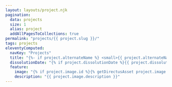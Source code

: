 ```yaml
---
layout: layouts/project.njk
pagination:
  data: projects
  size: 1
  alias: project
  addAllPagesToCollections: true
permalink: "projects/{{ project.slug }}/"
tags: projects
eleventyComputed:
  navKey: "Projects"
  title: "{%- if project.alternateName %} <small>{{ project.alternateName }}</small>{% endif -%}{{ project.name }}"
  dissolutionDate: "{% if project.dissolutionDate %}{{ project.dissolutionDate }}{% else %}1970{% endif %}"
  feature:
    image: "{% if project.image.id %}{% getDirectusAsset project.image.id %}{% else %}{{ project.image.path }}{% endif %}"
    description: "{{ project.image.description }}"
---
```

